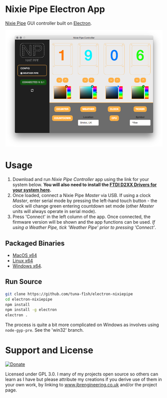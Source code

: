 # Nixie Pipe Electron App

[Nixie Pipe](http://www.nixiepipe.com) GUI controller built on [Electron](http://electron.atom.io/).

![Screenshot](/app/img/screenshot.png)

# Usage

1. Download and run _Nixie Pipe Controller_ app using the link for your system below. **You will also need to install the [FTDI D2XX Drivers for your system here](http://www.ftdichip.com/Drivers/D2XX.htm).**
2. Once loaded, connect a Nixie Pipe _Master_ via USB. If using a clock _Master_, enter serial mode by pressing the left-hand touch button - the clock will change green entering countdown set mode (other _Master_ units will always operate in serial mode). 
3. Press 'Connect' in the left column of the app. Once connected, the firmware version will be shown and the app functions can be used. _If using a Weather Pipe, tick 'Weather Pipe' prior to pressing 'Connect'_.

## Packaged Binaries

* [MacOS x64](https://github.com/tuna-f1sh/electron-nixiepipe/releases/download/1.1.1/Nixie.Pipe.Controller-darwin-x64.zip)
* [Linux x64](https://github.com/tuna-f1sh/electron-nixiepipe/releases/download/1.1.1/Nixie.Pipe.Controller-linux-x64.zip)
* [Windows x64](https://github.com/tuna-f1sh/electron-nixiepipe/releases/download/1.1.1/NPController-win32.zip).

## Run Source

```bash
git clone https://github.com/tuna-f1sh/electron-nixiepipe
cd electron-nixiepipe
npm install
npm install -g electron
electron .
```

The process is quite a bit more complicated on Windows as involves using `node-gyp-pre`. See the 'win32' branch.

# Support and License

[![Donate](https://img.shields.io/badge/Donate-PayPal-green.svg)](https://www.paypal.com/cgi-bin/webscr?cmd=_s-xclick&hosted_button_id=CFA7TQXNFURLQ)

Licensed under GPL 3.0. I many of my projects open source so others can learn as I have but please attribute my creations if you derive use of them in your own work, by linking to www.jbrengineering.co.uk and/or the project page.
